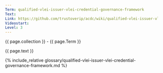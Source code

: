 ```yaml
---
Term: qualified-vlei-issuer-vlei-credential-governance-framework
Text: 
Link: https://github.com/trustoverip/acdc/wiki/qualified-vlei-issuer-vlei-credential-governance-framework
Videostart: 
Level: 3
---
```


{{ page.collection }} - {{ page.Term }}

   {{ page.text }}

{% include_relative glossary/qualified-vlei-issuer-vlei-credential-governance-framework.md %}
